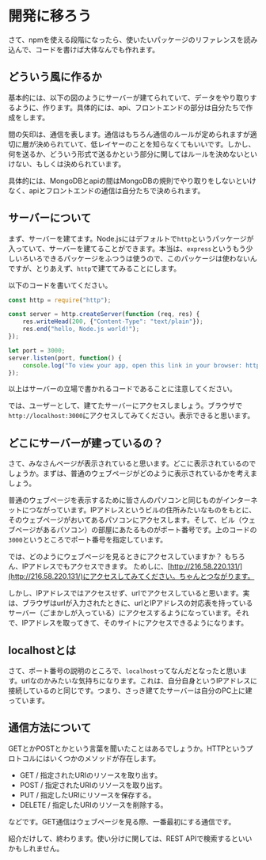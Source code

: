 # 開発に移ろう

さて、npmを使える段階になったら、使いたいパッケージのリファレンスを読み込んで、コードを書けば大体なんでも作れます。

## どういう風に作るか
基本的には、以下の図のようにサーバーが建てられていて、データをやり取りするように、作ります。具体的には、api、フロントエンドの部分は自分たちで作成をします。

間の矢印は、通信を表します。通信はもちろん通信のルールが定められますが適切に層が決められていて、低レイヤーのことを知らなくてもいいです。しかし、何を送るか、どういう形式で送るかという部分に関してはルールを決めないといけない、もしくは決められています。

具体的には、MongoDBとapiの間はMongoDBの規則でやり取りをしないといけなく、apiとフロントエンドの通信は自分たちで決められます。


## サーバーについて

まず、サーバーを建てます。Node.jsにはデフォルトで`http`というパッケージが入っていて、サーバーを建てることができます。本当は、`express`というもう少しいろいろできるパッケージをふつうは使うので、このパッケージは使わないんですが、とりあえず、`http`で建ててみることにします。

以下のコードを書いてください。

```javascript
const http = require("http");

const server = http.createServer(function (req, res) {
    res.writeHead(200, {"Content-Type": "text/plain"});
    res.end("hello, Node.js world!");
});

let port = 3000;
server.listen(port, function() {
    console.log("To view your app, open this link in your browser: http://localhost:" + port);
});
```
以上はサーバーの立場で書かれるコードであることに注意してください。

では、ユーザーとして、建てたサーバーにアクセスしましょう。ブラウザで`http://localhost:3000`にアクセスしてみてください。表示できると思います。

## どこにサーバーが建っているの？

さて、みなさんページが表示されていると思います。どこに表示されているのでしょうか。まずは、普通のウェブページがどのように表示されているかを考えましょう。

普通のウェブページを表示するために皆さんのパソコンと同じものがインターネットにつながっています。IPアドレスというビルの住所みたいなものをもとに、そのウェブページがおいてあるパソコンにアクセスします。そして、ビル（ウェブページがあるパソコン）の部屋にあたるものがポート番号です。上のコードの`3000`というところでポート番号を指定しています。

では、どのようにウェブページを見るときにアクセスしていますか？ もちろん、IPアドレスでもアクセスできます。
ためしに、[http://216.58.220.131/](http://216.58.220.131/)にアクセスしてみてください。ちゃんとつながります。

しかし、IPアドレスではアクセスせず、urlでアクセスしていると思います。実は、ブラウザはurlが入力されたときに、urlとIPアドレスの対応表を持っているサーバー（ごまかしが入っている）にアクセスするようになっています。それで、IPアドレスを取ってきて、そのサイトにアクセスできるようになります。

## localhostとは
さて、ポート番号の説明のところで、`localhost`ってなんだとなったと思います。urlなのかみたいな気持ちになります。これは、自分自身というIPアドレスに接続しているのと同じです。つまり、さっき建てたサーバーは自分のPC上に建っています。

## 通信方法について

GETとかPOSTとかという言葉を聞いたことはあるでしょうか。HTTPというプロトコルにはいくつかのメソッドが存在します。

- GET       / 指定されたURIのリソースを取り出す。
- POST      / 指定されたURIのリソースを取り出す。
- PUT       / 指定したURIにリソースを保存する。
- DELETE    / 指定したURIのリソースを削除する。

などです。GET通信はウェブページを見る際、一番最初にする通信です。

紹介だけして、終わります。使い分けに関しては、REST APIで検索するといいかもしれません。





